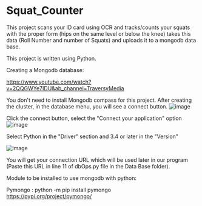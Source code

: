 # Squat_Counter

This project scans your ID card using OCR and tracks/counts your squats with the proper form (hips on the same level or below the knee) takes this data (Roll Number and number of Squats) and uploads it to a mongodb data base.

This project is written using Python.


Creating a Mongodb database:

https://www.youtube.com/watch?v=2QQGWYe7IDU&ab_channel=TraversyMedia

You don't need to install Mongodb compass for this project.
After creating the cluster, in the database menu, you will see a connect button.
![image](https://user-images.githubusercontent.com/75878205/182916551-f84f4a53-7a6b-44a4-9544-37a5969a4b26.png)

Click the connect button, select the "Connect your application" option 
![image](https://user-images.githubusercontent.com/75878205/182916866-0f6c0db3-ae10-4a85-b758-c0ace2af2e0d.png)

Select Python in the "Driver" section and 3.4 or later in the "Version"

![image](https://user-images.githubusercontent.com/75878205/182917315-7d56cf47-8c04-48f2-8940-f76423b9e823.png)

You will get your connection URL which will be used later in our program (Paste this URL in line 11 of dbOps.py file in the Data Base folder).

Module to be installed to use mongodb with python:

Pymongo : python -m pip install pymongo
https://pypi.org/project/pymongo/


